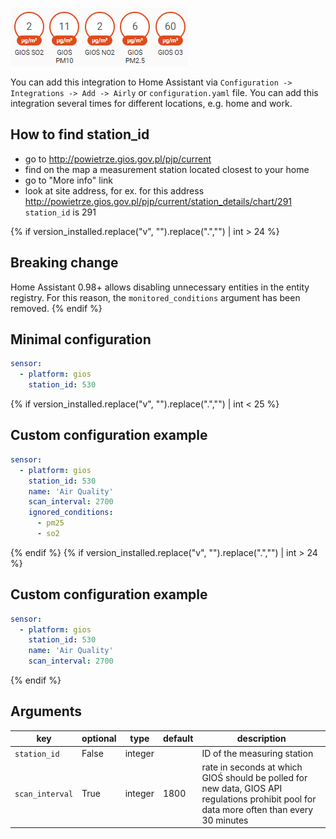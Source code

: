 ![Screenshot](https://github.com/bieniu/ha-gios/blob/master/images/gios-ha.png?raw=true)

You can add this integration to Home Assistant via `Configuration -> Integrations -> Add -> Airly` or `configuration.yaml` file. You can add this integration several times for different locations, e.g. home and work.

## How to find station_id
- go to http://powietrze.gios.gov.pl/pjp/current
- find on the map a measurement station located closest to your home
- go to "More info" link
- look at site address, for ex. for this address http://powietrze.gios.gov.pl/pjp/current/station_details/chart/291 `station_id` is 291

{% if version_installed.replace("v", "").replace(".","") | int > 24  %}
## Breaking change
Home Assistant 0.98+ allows disabling unnecessary entities in the entity registry. For this reason, the `monitored_conditions` argument has been removed.
{% endif %}

## Minimal configuration
```yaml
sensor:
  - platform: gios
    station_id: 530
```
{% if version_installed.replace("v", "").replace(".","") | int < 25  %}
## Custom configuration example
```yaml
sensor:
  - platform: gios
    station_id: 530
    name: 'Air Quality'
    scan_interval: 2700
    ignored_conditions:
      - pm25
      - so2
```
{% endif %}
{% if version_installed.replace("v", "").replace(".","") | int > 24  %}
## Custom configuration example
```yaml
sensor:
  - platform: gios
    station_id: 530
    name: 'Air Quality'
    scan_interval: 2700
```
{% endif %}

## Arguments
key | optional | type | default | description
-- | -- | -- | -- | --
`station_id` | False | integer | | ID of the measuring station
`scan_interval` | True | integer | 1800 | rate in seconds at which GIOŚ should be polled for new data, GIOS API regulations prohibit pool for data more often than every 30 minutes
